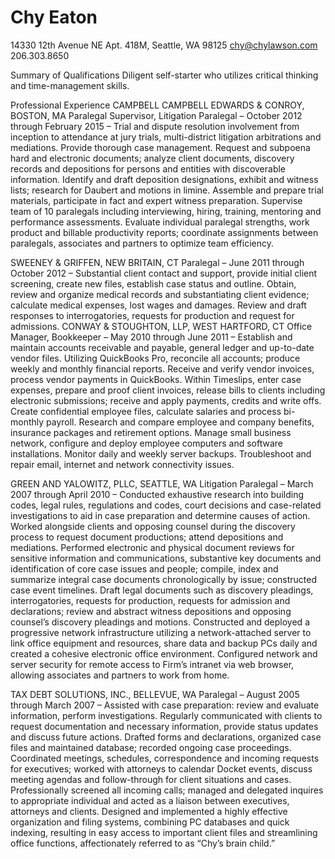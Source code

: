 # Chy Eaton
14330 12th Avenue NE Apt. 418M, Seattle, WA  98125
chy@chylawson.com
206.303.8650

Summary of Qualifications
Diligent self-starter who utilizes critical thinking and time-management skills. 

Professional Experience
CAMPBELL CAMPBELL EDWARDS & CONROY, BOSTON, MA
Paralegal Supervisor, Litigation Paralegal
– October 2012 through February 2015 –
Trial and dispute resolution involvement from inception to attendance at jury trials, multi-district litigation arbitrations and mediations. Provide thorough case management. Request and subpoena hard and electronic documents; analyze client documents, discovery records and depositions for persons and entities with discoverable information. 
Identify and draft deposition designations, exhibit and witness lists; research for Daubert and motions in limine.
Assemble and prepare trial materials, participate in fact and expert witness preparation. 
Supervise team of 10 paralegals including interviewing, hiring, training, mentoring and performance assessments.
Evaluate individual paralegal strengths, work product and billable productivity reports; coordinate assignments between paralegals, associates and partners to optimize team efficiency.

SWEENEY & GRIFFEN, NEW BRITAIN, CT
Paralegal
– June 2011 through October 2012 –
Substantial client contact and support, provide initial client screening, create new files, establish case status and outline. 
Obtain, review and organize medical records and substantiating client evidence; calculate medical expenses, lost wages and damages. Review and draft responses to interrogatories, requests for production and request for admissions. 
CONWAY & STOUGHTON, LLP, WEST HARTFORD, CT
Office Manager, Bookkeeper
– May 2010 through June 2011 –
Establish and maintain accounts receivable and payable, general ledger and up-to-date vendor files. Utilizing QuickBooks Pro, reconcile all accounts; produce weekly and monthly financial reports.
Receive and verify vendor invoices, process vendor payments in QuickBooks. Within Timeslips, enter case expenses, prepare and proof client invoices, release bills to clients including electronic submissions; receive and apply payments, credits and write offs. 
Create confidential employee files, calculate salaries and process bi-monthly payroll. Research and compare employee and company benefits, insurance packages and retirement options.
Manage small business network, configure and deploy employee computers and software installations. Monitor daily and weekly server backups. Troubleshoot and repair email, internet and network connectivity issues.

GREEN AND YALOWITZ, PLLC, SEATTLE, WA
Litigation Paralegal
– March 2007 through April 2010 –
Conducted exhaustive research into building codes, legal rules, regulations and codes, court decisions and case-related investigations to aid in case preparation and determine causes of action.
Worked alongside clients and opposing counsel during the discovery process to request document productions; attend depositions and mediations.
Performed electronic and physical document reviews for sensitive information and communications, substantive key documents and identification of core case issues and people; compile, index and summarize integral case documents chronologically by issue; constructed case event timelines.
Draft legal documents such as discovery pleadings, interrogatories, requests for production, requests for admission and declarations; review and abstract witness depositions and opposing counsel’s discovery pleadings and motions.
Constructed and deployed a progressive network infrastructure utilizing a network-attached server to link office equipment and resources, share data and backup PCs daily and created a cohesive electronic office environment.
Configured network and server security for remote access to Firm’s intranet via web browser, allowing associates and partners to work from home.

TAX DEBT SOLUTIONS, INC., BELLEVUE, WA
Paralegal
– August 2005 through March 2007 –
Assisted with case preparation: review and evaluate information, perform investigations.
Regularly communicated with clients to request documentation and necessary information, provide status updates and discuss future actions.
Drafted forms and declarations, organized case files and maintained database; recorded ongoing case proceedings.
Coordinated meetings, schedules, correspondence and incoming requests for executives; worked with attorneys to calendar Docket events, discuss meeting agendas and follow-through for client situations and cases.
Professionally screened all incoming calls; managed and delegated inquires to appropriate individual and acted as a liaison between executives, attorneys and clients.
Designed and implemented a highly effective organization and filing systems, combining PC databases and quick indexing, resulting in easy access to important client files and streamlining office functions, affectionately referred to as “Chy’s brain child.”

